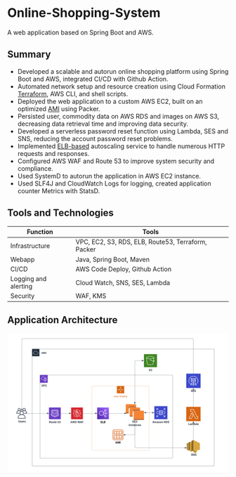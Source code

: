 # Online-Shopping-System
A web application based on Spring Boot and AWS.


## Summary    
- Developed a scalable and autorun online shopping platform using Spring Boot and AWS, integrated CI/CD with Github Action.
- Automated network setup and resource creation using Cloud Formation [Terraform](https://www.terraform.io/), AWS CLI, and shell scripts. 
- Deployed the web application to a custom AWS EC2, built on an optimized [AMI](https://docs.aws.amazon.com/AWSEC2/latest/UserGuide/AMIs.html) using Packer.
- Persisted user, commodity data on AWS RDS and images on AWS S3, decreasing data retrieval time and improving data security.
- Developed a serverless password reset function using Lambda, SES and SNS, reducing the account password reset problems.
- Implemented [ELB-based](https://aws.amazon.com/cn/elasticloadbalancing/) autoscaling service to handle numerous HTTP requests and responses. 
- Configured AWS WAF and Route 53 to improve system security and compliance.
- Used SystemD to autorun the application in AWS EC2 instance.
- Used SLF4J and CloudWatch Logs for logging, created application counter Metrics with StatsD.

## Tools and Technologies

|Function|Tools|
|-------|-------|
|Infrastructure|VPC, EC2, S3, RDS, ELB, Route53, Terraform, Packer|
|Webapp|Java, Spring Boot, Maven|
|CI/CD|AWS Code Deploy, Github Action|
|Logging and alerting|Cloud Watch, SNS, SES, Lambda|
|Security|WAF, KMS|

## Application Architecture

![Architecture Diagram](https://github.com/ShuaiZhao418/Online-Shopping-System/blob/main/Application%20Architecture.png)

